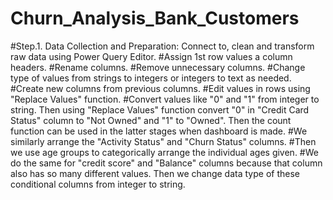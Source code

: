 # Churn_Analysis_Bank_Customers

#Step.1. Data Collection and Preparation: Connect to, clean and transform raw data using Power Query Editor. 
#Assign 1st row values a column headers.
#Rename columns.
#Remove unnecessary columns.
#Change type of values from strings to integers or integers to text as needed. 
#Create new columns from previous columns. 
#Edit values in rows using "Replace Values" function. 
#Convert values like "0" and "1" from integer to string. Then using "Replace Values" function convert "0" in "Credit Card Status" column to "Not Owned" and "1" to "Owned". Then the count function can be used in the latter stages when dashboard is made. 
#We similarly arrange the "Activity Status" and "Churn Status" columns.
#Then we use age groups to categorically arrange the individual ages given. 
#We do the same for "credit score" and "Balance" columns because that column also has so many different values. Then we change data type of these conditional columns from integer to string. 

